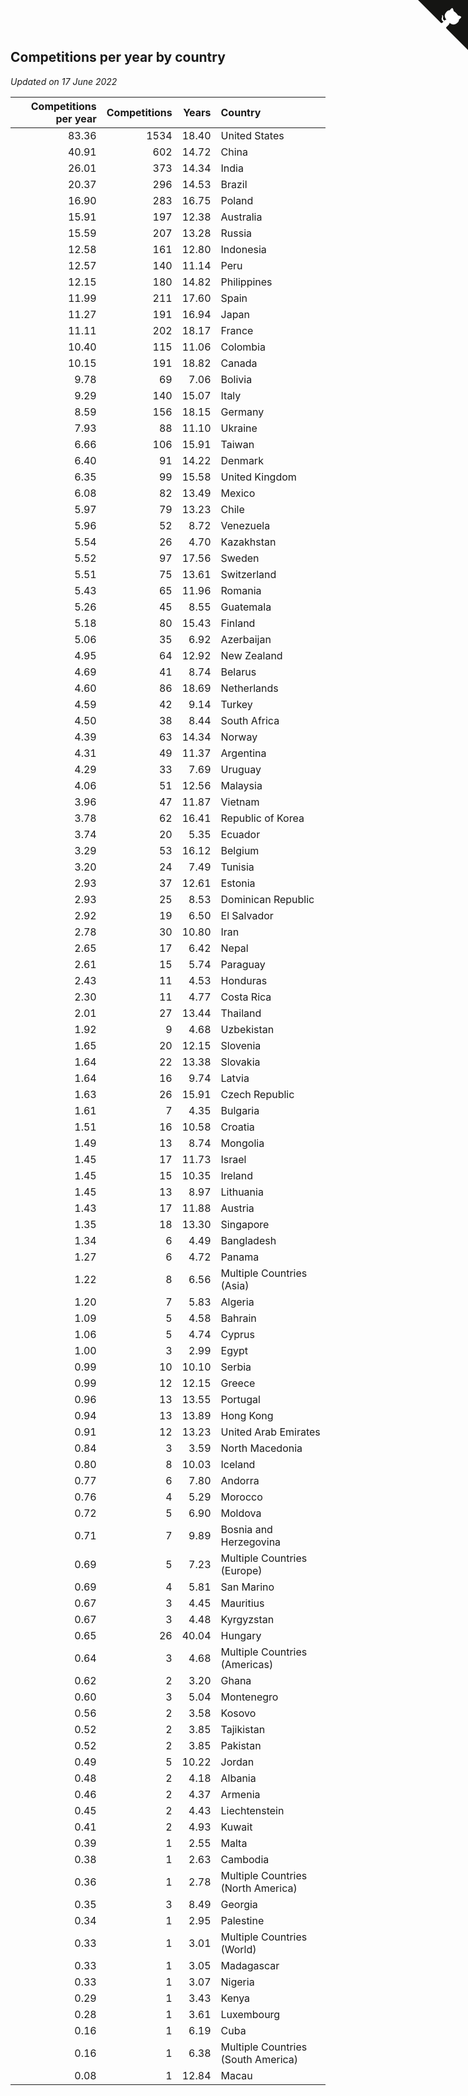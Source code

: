 ## Competitions per year by country

*Updated on 17 June 2022*

| Competitions per year | Competitions | Years | Country |
| ---: | ---: | ---: | :--- |
| 83.36 | 1534 | 18.40 | United States |
| 40.91 | 602 | 14.72 | China |
| 26.01 | 373 | 14.34 | India |
| 20.37 | 296 | 14.53 | Brazil |
| 16.90 | 283 | 16.75 | Poland |
| 15.91 | 197 | 12.38 | Australia |
| 15.59 | 207 | 13.28 | Russia |
| 12.58 | 161 | 12.80 | Indonesia |
| 12.57 | 140 | 11.14 | Peru |
| 12.15 | 180 | 14.82 | Philippines |
| 11.99 | 211 | 17.60 | Spain |
| 11.27 | 191 | 16.94 | Japan |
| 11.11 | 202 | 18.17 | France |
| 10.40 | 115 | 11.06 | Colombia |
| 10.15 | 191 | 18.82 | Canada |
| 9.78 | 69 | 7.06 | Bolivia |
| 9.29 | 140 | 15.07 | Italy |
| 8.59 | 156 | 18.15 | Germany |
| 7.93 | 88 | 11.10 | Ukraine |
| 6.66 | 106 | 15.91 | Taiwan |
| 6.40 | 91 | 14.22 | Denmark |
| 6.35 | 99 | 15.58 | United Kingdom |
| 6.08 | 82 | 13.49 | Mexico |
| 5.97 | 79 | 13.23 | Chile |
| 5.96 | 52 | 8.72 | Venezuela |
| 5.54 | 26 | 4.70 | Kazakhstan |
| 5.52 | 97 | 17.56 | Sweden |
| 5.51 | 75 | 13.61 | Switzerland |
| 5.43 | 65 | 11.96 | Romania |
| 5.26 | 45 | 8.55 | Guatemala |
| 5.18 | 80 | 15.43 | Finland |
| 5.06 | 35 | 6.92 | Azerbaijan |
| 4.95 | 64 | 12.92 | New Zealand |
| 4.69 | 41 | 8.74 | Belarus |
| 4.60 | 86 | 18.69 | Netherlands |
| 4.59 | 42 | 9.14 | Turkey |
| 4.50 | 38 | 8.44 | South Africa |
| 4.39 | 63 | 14.34 | Norway |
| 4.31 | 49 | 11.37 | Argentina |
| 4.29 | 33 | 7.69 | Uruguay |
| 4.06 | 51 | 12.56 | Malaysia |
| 3.96 | 47 | 11.87 | Vietnam |
| 3.78 | 62 | 16.41 | Republic of Korea |
| 3.74 | 20 | 5.35 | Ecuador |
| 3.29 | 53 | 16.12 | Belgium |
| 3.20 | 24 | 7.49 | Tunisia |
| 2.93 | 37 | 12.61 | Estonia |
| 2.93 | 25 | 8.53 | Dominican Republic |
| 2.92 | 19 | 6.50 | El Salvador |
| 2.78 | 30 | 10.80 | Iran |
| 2.65 | 17 | 6.42 | Nepal |
| 2.61 | 15 | 5.74 | Paraguay |
| 2.43 | 11 | 4.53 | Honduras |
| 2.30 | 11 | 4.77 | Costa Rica |
| 2.01 | 27 | 13.44 | Thailand |
| 1.92 | 9 | 4.68 | Uzbekistan |
| 1.65 | 20 | 12.15 | Slovenia |
| 1.64 | 22 | 13.38 | Slovakia |
| 1.64 | 16 | 9.74 | Latvia |
| 1.63 | 26 | 15.91 | Czech Republic |
| 1.61 | 7 | 4.35 | Bulgaria |
| 1.51 | 16 | 10.58 | Croatia |
| 1.49 | 13 | 8.74 | Mongolia |
| 1.45 | 17 | 11.73 | Israel |
| 1.45 | 15 | 10.35 | Ireland |
| 1.45 | 13 | 8.97 | Lithuania |
| 1.43 | 17 | 11.88 | Austria |
| 1.35 | 18 | 13.30 | Singapore |
| 1.34 | 6 | 4.49 | Bangladesh |
| 1.27 | 6 | 4.72 | Panama |
| 1.22 | 8 | 6.56 | Multiple Countries (Asia) |
| 1.20 | 7 | 5.83 | Algeria |
| 1.09 | 5 | 4.58 | Bahrain |
| 1.06 | 5 | 4.74 | Cyprus |
| 1.00 | 3 | 2.99 | Egypt |
| 0.99 | 10 | 10.10 | Serbia |
| 0.99 | 12 | 12.15 | Greece |
| 0.96 | 13 | 13.55 | Portugal |
| 0.94 | 13 | 13.89 | Hong Kong |
| 0.91 | 12 | 13.23 | United Arab Emirates |
| 0.84 | 3 | 3.59 | North Macedonia |
| 0.80 | 8 | 10.03 | Iceland |
| 0.77 | 6 | 7.80 | Andorra |
| 0.76 | 4 | 5.29 | Morocco |
| 0.72 | 5 | 6.90 | Moldova |
| 0.71 | 7 | 9.89 | Bosnia and Herzegovina |
| 0.69 | 5 | 7.23 | Multiple Countries (Europe) |
| 0.69 | 4 | 5.81 | San Marino |
| 0.67 | 3 | 4.45 | Mauritius |
| 0.67 | 3 | 4.48 | Kyrgyzstan |
| 0.65 | 26 | 40.04 | Hungary |
| 0.64 | 3 | 4.68 | Multiple Countries (Americas) |
| 0.62 | 2 | 3.20 | Ghana |
| 0.60 | 3 | 5.04 | Montenegro |
| 0.56 | 2 | 3.58 | Kosovo |
| 0.52 | 2 | 3.85 | Tajikistan |
| 0.52 | 2 | 3.85 | Pakistan |
| 0.49 | 5 | 10.22 | Jordan |
| 0.48 | 2 | 4.18 | Albania |
| 0.46 | 2 | 4.37 | Armenia |
| 0.45 | 2 | 4.43 | Liechtenstein |
| 0.41 | 2 | 4.93 | Kuwait |
| 0.39 | 1 | 2.55 | Malta |
| 0.38 | 1 | 2.63 | Cambodia |
| 0.36 | 1 | 2.78 | Multiple Countries (North America) |
| 0.35 | 3 | 8.49 | Georgia |
| 0.34 | 1 | 2.95 | Palestine |
| 0.33 | 1 | 3.01 | Multiple Countries (World) |
| 0.33 | 1 | 3.05 | Madagascar |
| 0.33 | 1 | 3.07 | Nigeria |
| 0.29 | 1 | 3.43 | Kenya |
| 0.28 | 1 | 3.61 | Luxembourg |
| 0.16 | 1 | 6.19 | Cuba |
| 0.16 | 1 | 6.38 | Multiple Countries (South America) |
| 0.08 | 1 | 12.84 | Macau |


<a href="https://github.com/JustinTimeCuber/wca_statistics" class="github-corner" aria-label="View source on Github"><svg width="80" height="80" viewBox="0 0 250 250" style="fill:#151513; color:#fff; position: absolute; top: 0; border: 0; right: 0;" aria-hidden="true"><path d="M0,0 L115,115 L130,115 L142,142 L250,250 L250,0 Z"></path><path d="M128.3,109.0 C113.8,99.7 119.0,89.6 119.0,89.6 C122.0,82.7 120.5,78.6 120.5,78.6 C119.2,72.0 123.4,76.3 123.4,76.3 C127.3,80.9 125.5,87.3 125.5,87.3 C122.9,97.6 130.6,101.9 134.4,103.2" fill="currentColor" style="transform-origin: 130px 106px;" class="octo-arm"></path><path d="M115.0,115.0 C114.9,115.1 118.7,116.5 119.8,115.4 L133.7,101.6 C136.9,99.2 139.9,98.4 142.2,98.6 C133.8,88.0 127.5,74.4 143.8,58.0 C148.5,53.4 154.0,51.2 159.7,51.0 C160.3,49.4 163.2,43.6 171.4,40.1 C171.4,40.1 176.1,42.5 178.8,56.2 C183.1,58.6 187.2,61.8 190.9,65.4 C194.5,69.0 197.7,73.2 200.1,77.6 C213.8,80.2 216.3,84.9 216.3,84.9 C212.7,93.1 206.9,96.0 205.4,96.6 C205.1,102.4 203.0,107.8 198.3,112.5 C181.9,128.9 168.3,122.5 157.7,114.1 C157.9,116.9 156.7,120.9 152.7,124.9 L141.0,136.5 C139.8,137.7 141.6,141.9 141.8,141.8 Z" fill="currentColor" class="octo-body"></path></svg></a><style>.github-corner:hover .octo-arm{animation:octocat-wave 560ms ease-in-out}@keyframes octocat-wave{0%,100%{transform:rotate(0)}20%,60%{transform:rotate(-25deg)}40%,80%{transform:rotate(10deg)}}@media (max-width:500px){.github-corner:hover .octo-arm{animation:none}.github-corner .octo-arm{animation:octocat-wave 560ms ease-in-out}}</style>
